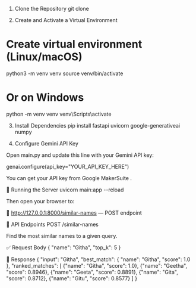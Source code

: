 1. Clone the Repository
git clone <url>

2. Create and Activate a Virtual Environment
# Create virtual environment (Linux/macOS)
python3 -m venv venv
source venv/bin/activate

# Or on Windows
python -m venv venv
venv\Scripts\activate

3. Install Dependencies
pip install fastapi uvicorn google-generativeai numpy

4. Configure Gemini API Key

Open main.py and update this line with your Gemini API key:

genai.configure(api_key="YOUR_API_KEY_HERE")


You can get your API key from Google MakerSuite
.

🚦 Running the Server
uvicorn main:app --reload


Then open your browser to:

📍 http://127.0.0.1:8000/similar-names — POST endpoint

📡 API Endpoints
POST /similar-names

Find the most similar names to a given query.

✅ Request Body
{
  "name": "Githa",
  "top_k": 5
}

🔁 Response
{
  "input": "Githa",
  "best_match": {
    "name": "Githa",
    "score": 1.0
  },
  "ranked_matches": [
    {"name": "Githa", "score": 1.0},
    {"name": "Geetha", "score": 0.8946},
    {"name": "Geeta", "score": 0.8891},
    {"name": "Gita", "score": 0.8712},
    {"name": "Gitu", "score": 0.8577}
  ]
}